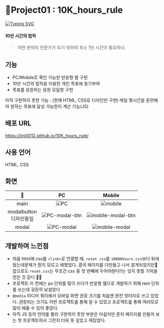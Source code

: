 # 📝Project01 : 10K_hours_rule



[![Typing SVG](https://readme-typing-svg.demolab.com?font=Fira+Code&pause=1000&color=5685F7&width=435&lines=Project01+%3A+10%EB%A7%8C+%EC%8B%9C%EA%B0%84%EC%9D%98+%EB%B2%95%EC%B9%99)](https://git.io/typing-svg)

#### 10만 시간의 법칙
> 어떤 분야의 전문가가 되기 위하여 최소 1만 시간이 필요하다.

## 기능 
- PC/Mobile로 확인 가능한 반응형 웹 구현
- 10만 시간의 법칙을 이용한 개인 목표에 동기부여
- 목표를 응원하는 응원 모달창 구현
  
아직 구현하지 못한 기능 :  (현재 HTML, CSS로 디자인만 구현) 매일 몇시간을 훈련해야 원하는 목표에 달성 가능한지 계산 기능(JS)

## 배포 URL
https://jini0012.github.io/10K_hours_rule/

## 사용 언어
HTML, CSS

## 화면

|📝|PC|Mobile|
|:--:|:--:|:--:|
|main|![PC](https://github.com/user-attachments/assets/320ee46b-f920-4014-b890-6f6c5218acb7)|![mobile](https://github.com/user-attachments/assets/2cf22e4f-a462-4f64-9204-08649aad4050)|
|modalbutton<br>디자인동일|![PC-modal-btn](https://github.com/user-attachments/assets/8e3534ea-4f95-43f6-8bbd-8db8cdf32667)|![mobile-modal-btn](https://github.com/user-attachments/assets/97aa47cc-7e6e-414a-918f-b6c3b712caf7)|
|modal|![PC-modal](https://github.com/user-attachments/assets/a8329e48-90e8-44c8-85dc-107f28a86e26)|![mobile-modal](https://github.com/user-attachments/assets/9a723acd-8e4c-4b00-859b-7fc1d220a7fd)|




## 개발하며 느낀점

- 처음 html에 css를 ```<link>```로 연결할 때, ```reset css```를 ```10000hours.css```보다 뒤에 뒀는데문제가 뭔지 모르고 헤멨었다..결국 페이지를 다만들고 나서 알게되었지만🥲 앞으로도 ```reset.css```는 무조건 css 중 첫 번쨰에 두어야한다‼️는 잊지 못할 기억을 얻은 것 같다 🥹📝
- 프로젝트 이 전에는 px 단위를 많이 쓰다가 반응형 웹으로 개발하기 위해 rem 단위를 쓰는데 굉장히 낯설었다
- ```@media``` 미디어 쿼리에서 모바일 화면 권장 크기를 처음엔 완전 엉터리로 쓰고 있었다..권장되는 크기도 이번 프로젝트를 통해 알 수 있었고 프로젝트를 통해 여러모로 많이 배울 수 있어 좋았다.
- 아직 JS 등의 언어를 몰라 구현하지 못한 부분은 아쉽지만 혼자 페이지를 만들어 보는 첫 프로젝트여서 그런지 더욱 뜻 깊었고 재밌었다.

